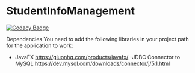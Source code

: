 # StudentInfoManagement
[![Codacy Badge](https://api.codacy.com/project/badge/Grade/efe14e28c01445feab5304e0e342aded)](https://app.codacy.com/manual/Sourish-Mukherjee/StudentInfoManagement?utm_source=github.com&utm_medium=referral&utm_content=Sourish-Mukherjee/StudentInfoManagement&utm_campaign=Badge_Grade_Settings)

Dependencies
You need to add the following libraries in your project path for the application to work:
   - JavaFX
   https://gluonhq.com/products/javafx/
   -JDBC Connector to MySQL
   https://dev.mysql.com/downloads/connector/j/5.1.html
